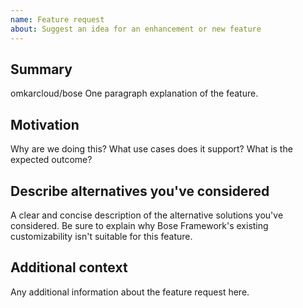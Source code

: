 ```yaml
---
name: Feature request
about: Suggest an idea for an enhancement or new feature
---
```


<!--

Thanks for taking an interest in Bose Framework!

If you have a question that starts with "How to...", please see the Bose Framework Community page: https://omkar.cloud/community/.
The GitHub issue tracker's purpose is to deal with bug reports and feature requests for the project itself.

Keep in mind that by filing an issue, you are expected to comply with Bose Framework's Code of Conduct, including treating everyone with respect: https://github.com/omkarcloud/bose/blob/master/CODE_OF_CONDUCT.md

The following is a suggested template to structure your pull request, you can find more guidelines at https://doc.omkar.cloud/en/latest/contributing.html#writing-patches and https://doc.omkar.cloud/en/latest/contributing.html#submitting-patches

-->

## Summary
omkarcloud/bose
One paragraph explanation of the feature.

## Motivation

Why are we doing this? What use cases does it support? What is the expected outcome?

## Describe alternatives you've considered

A clear and concise description of the alternative solutions you've considered. Be sure to explain why Bose Framework's existing customizability isn't suitable for this feature.

## Additional context

Any additional information about the feature request here.
